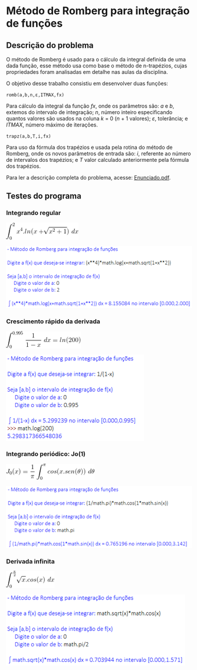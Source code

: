 # Método de Romberg para integração de funções

## Descrição do problema

O método de Romberg é usado para o cálculo da integral definida de uma dada função, esse método usa como base o método de n-trapézios, cujas propriedades foram analisadas em detalhe nas aulas da disciplina.

O objetivo desse trabalho consistiu em desenvolver duas funções:

```
romb(a,b,n,ε,ITMAX,fx)
```

Para cálculo da integral da função *fx*, onde os parâmetros são: *a* e *b*, extemos do intervalo de integração; *n*, número inteiro especificando quantos valores são usados na coluna *k* = 0 (*n* + 1 valores); *ε*, tolerância; e *ITMAX*, número máximo de iterações.

```
trapz(a,b,T,i,fx)
```

Para uso da fórmula dos trapézios e usada pela rotina do método de Romberg, onde os novos parâmetros de entrada são: *i*, referente ao número de intervalos dos trapézios; e *T* valor calculado anteriormente pela fórmula dos trapézios.

Para ler a descrição completa do problema, acesse: [Enunciado.pdf](https://github.com/matheusrmorgado/Romberg-Integration/blob/master/Enunciado.pdf).

## Testes do programa

### Integrando regular

<p align="left">
  <img src="https://github.com/matheusrmorgado/Romberg-Integration/blob/master/equations/eq1.png">
</p>

<p align="left">
  <img src="https://github.com/matheusrmorgado/Romberg-Integration/blob/master/equations/eq1-solved.PNG">
</p>

### Crescimento rápido da derivada

<p align="left">
  <img src="https://github.com/matheusrmorgado/Romberg-Integration/blob/master/equations/eq2.png">
</p>

<p align="left">
  <img src="https://github.com/matheusrmorgado/Romberg-Integration/blob/master/equations/eq2-solved.PNG">
</p>

### Integrando periódico: Jo(1)

<p align="left">
  <img src="https://github.com/matheusrmorgado/Romberg-Integration/blob/master/equations/eq3.png">
</p>

<p align="left">
  <img src="https://github.com/matheusrmorgado/Romberg-Integration/blob/master/equations/eq3-solved.PNG">
</p>

### Derivada infinita

<p align="left">
  <img src="https://github.com/matheusrmorgado/Romberg-Integration/blob/master/equations/eq4.png">
</p>

<p align="left">
  <img src="https://github.com/matheusrmorgado/Romberg-Integration/blob/master/equations/eq4-solved.PNG">
</p>